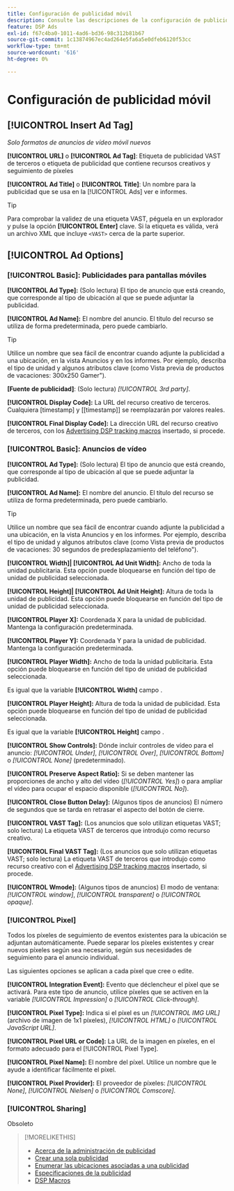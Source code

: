 ```yaml
---
title: Configuración de publicidad móvil
description: Consulte las descripciones de la configuración de publicidad disponible para los anuncios móviles.
feature: DSP Ads
exl-id: f67c4ba0-1011-4ad6-bd36-98c312b81b67
source-git-commit: 1c13874967ec4ad264e5fa6a5e0dfeb6120f53cc
workflow-type: tm+mt
source-wordcount: '616'
ht-degree: 0%

---
```


# Configuración de publicidad móvil

## [!UICONTROL Insert Ad Tag]

*Solo formatos de anuncios de vídeo móvil nuevos*

**[!UICONTROL URL]** o **[!UICONTROL Ad Tag]**: Etiqueta de publicidad VAST de terceros o etiqueta de publicidad que contiene recursos creativos y seguimiento de píxeles

**[!UICONTROL Ad Title]** o **[!UICONTROL Title]**: Un nombre para la publicidad que se usa en la [!UICONTROL Ads] ver e informes.

>[!TIP]
>
> Para comprobar la validez de una etiqueta VAST, péguela en un explorador y pulse la opción **[!UICONTROL Enter]** clave. Si la etiqueta es válida, verá un archivo XML que incluye `<VAST>` cerca de la parte superior.

## [!UICONTROL Ad Options]

### [!UICONTROL Basic]: Publicidades para pantallas móviles

**[!UICONTROL Ad Type]:** (Solo lectura) El tipo de anuncio que está creando, que corresponde al tipo de ubicación al que se puede adjuntar la publicidad.

**[!UICONTROL Ad Name]:** El nombre del anuncio. El título del recurso se utiliza de forma predeterminada, pero puede cambiarlo.

>[!TIP]
>
> Utilice un nombre que sea fácil de encontrar cuando adjunte la publicidad a una ubicación, en la vista Anuncios y en los informes. Por ejemplo, describa el tipo de unidad y algunos atributos clave (como Vista previa de productos de vacaciones: 300x250 Gamer&quot;).

**\[Fuente de publicidad\]**: (Solo lectura) *[!UICONTROL 3rd party]*.

**[!UICONTROL Display Code]:** La URL del recurso creativo de terceros. Cualquiera [timestamp] y [[timestamp]] se reemplazarán por valores reales.

**[!UICONTROL Final Display Code]:** La dirección URL del recurso creativo de terceros, con los [Advertising DSP tracking macros](/help/dsp/campaign-management/macros.md) insertado, si procede.

### [!UICONTROL Basic]: Anuncios de vídeo

**[!UICONTROL Ad Type]:** (Solo lectura) El tipo de anuncio que está creando, que corresponde al tipo de ubicación al que se puede adjuntar la publicidad.

**[!UICONTROL Ad Name]:** El nombre del anuncio. El título del recurso se utiliza de forma predeterminada, pero puede cambiarlo.

>[!TIP]
>
> Utilice un nombre que sea fácil de encontrar cuando adjunte la publicidad a una ubicación, en la vista Anuncios y en los informes. Por ejemplo, describa el tipo de unidad y algunos atributos clave (como Vista previa de productos de vacaciones: 30 segundos de predesplazamiento del teléfono&quot;).

**[!UICONTROL Width]| [!UICONTROL Ad Unit Width]:** Ancho de toda la unidad publicitaria. Esta opción puede bloquearse en función del tipo de unidad de publicidad seleccionada.

**[!UICONTROL Height]| [!UICONTROL Ad Unit Height]:** Altura de toda la unidad de publicidad. Esta opción puede bloquearse en función del tipo de unidad de publicidad seleccionada.

**[!UICONTROL Player X]:** Coordenada X para la unidad de publicidad. Mantenga la configuración predeterminada.

**[!UICONTROL Player Y]:** Coordenada Y para la unidad de publicidad. Mantenga la configuración predeterminada.

**[!UICONTROL Player Width]:** Ancho de toda la unidad publicitaria. Esta opción puede bloquearse en función del tipo de unidad de publicidad seleccionada.

Es igual que la variable **[!UICONTROL Width]** campo .

**[!UICONTROL Player Height]:** Altura de toda la unidad de publicidad. Esta opción puede bloquearse en función del tipo de unidad de publicidad seleccionada.

Es igual que la variable **[!UICONTROL Height]** campo .

**[!UICONTROL Show Controls]:** Dónde incluir controles de vídeo para el anuncio: *[!UICONTROL Under]*, *[!UICONTROL Over]*, *[!UICONTROL Bottom]* o *[!UICONTROL None]* (predeterminado).

**[!UICONTROL Preserve Aspect Ratio]:** Si se deben mantener las proporciones de ancho y alto del vídeo (*[!UICONTROL Yes]*) o para ampliar el vídeo para ocupar el espacio disponible (*[!UICONTROL No]*).

**[!UICONTROL Close Button Delay]:** (Algunos tipos de anuncios) El número de segundos que se tarda en retrasar el aspecto del botón de cierre.

**[!UICONTROL VAST Tag]:** (Los anuncios que solo utilizan etiquetas VAST; solo lectura) La etiqueta VAST de terceros que introdujo como recurso creativo.

**[!UICONTROL Final VAST Tag]:** (Los anuncios que solo utilizan etiquetas VAST; solo lectura) La etiqueta VAST de terceros que introdujo como recurso creativo con el [Advertising DSP tracking macros](/help/dsp/campaign-management/macros.md) insertado, si procede.

**[!UICONTROL Wmode]:** (Algunos tipos de anuncios) El modo de ventana: *[!UICONTROL window]*, *[!UICONTROL transparent]* o *[!UICONTROL opaque]*.

### [!UICONTROL Pixel]

Todos los píxeles de seguimiento de eventos existentes para la ubicación se adjuntan automáticamente. Puede separar los píxeles existentes y crear nuevos píxeles según sea necesario, según sus necesidades de seguimiento para el anuncio individual.

Las siguientes opciones se aplican a cada píxel que cree o edite.

**[!UICONTROL Integration Event]:** Evento que déclencheur el píxel que se activará. Para este tipo de anuncio, utilice píxeles que se activen en la variable *[!UICONTROL Impression]* o *[!UICONTROL Click-through]*.

**[!UICONTROL Pixel Type]:** Indica si el píxel es un *[!UICONTROL IMG URL]* (archivo de imagen de 1x1 píxeles), *[!UICONTROL HTML]* o *[!UICONTROL JavaScript URL]*.

**[!UICONTROL Pixel URL or Code]:** La URL de la imagen en píxeles, en el formato adecuado para el [!UICONTROL Pixel Type].

**[!UICONTROL Pixel Name]:** El nombre del píxel. Utilice un nombre que le ayude a identificar fácilmente el píxel.

**[!UICONTROL Pixel Provider]:** El proveedor de píxeles: *[!UICONTROL None]*, *[!UICONTROL Nielsen]* o *[!UICONTROL Comscore]*.

### [!UICONTROL Sharing]

Obsoleto

>[!MORELIKETHIS]
>
>* [Acerca de la administración de publicidad](ad-about.md)
>* [Crear una sola publicidad](ad-create.md)
>* [Enumerar las ubicaciones asociadas a una publicidad](/help/dsp/campaign-management/ads/ad-list-placements.md)
>* [Especificaciones de la publicidad](ad-specs.md)
>* [DSP Macros](/help/dsp/campaign-management/macros.md)

